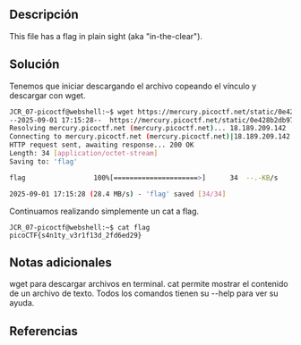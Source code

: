 ## Descripción

This file has a flag in plain sight (aka "in-the-clear").

## Solución

Tenemos que iniciar descargando el archivo copeando el vínculo y descargar con wget.

``` bash
JCR_07-picoctf@webshell:~$ wget https://mercury.picoctf.net/static/0e428b2db9788d31189329bed089ce98/flag
--2025-09-01 17:15:28--  https://mercury.picoctf.net/static/0e428b2db9788d31189329bed089ce98/flag
Resolving mercury.picoctf.net (mercury.picoctf.net)... 18.189.209.142
Connecting to mercury.picoctf.net (mercury.picoctf.net)|18.189.209.142|:443... connected.
HTTP request sent, awaiting response... 200 OK
Length: 34 [application/octet-stream]
Saving to: 'flag'

flag                 100%[=====================>]      34  --.-KB/s    in 0s      

2025-09-01 17:15:28 (28.4 MB/s) - 'flag' saved [34/34]
```

Continuamos realizando simplemente un cat a flag.

```
JCR_07-picoctf@webshell:~$ cat flag
picoCTF{s4n1ty_v3r1f13d_2fd6ed29}
```

## Notas adicionales

wget para descargar archivos en terminal.
cat permite mostrar el contenido de un archivo de texto.
Todos los comandos tienen su --help para ver su ayuda.
## Referencias